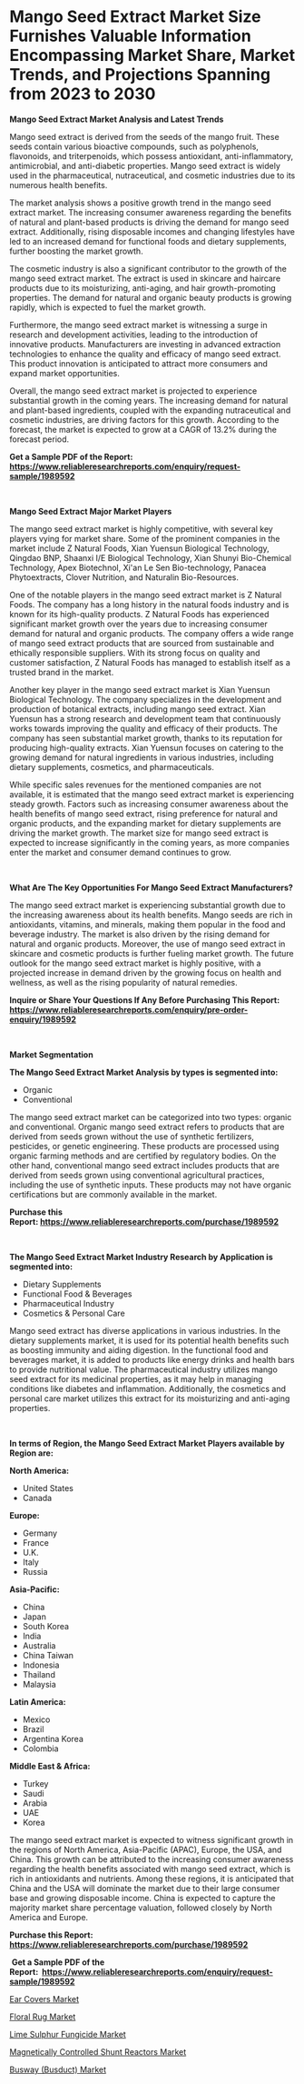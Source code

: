 <p><h1>Mango Seed Extract Market Size Furnishes Valuable Information Encompassing Market Share, Market Trends, and Projections Spanning from 2023 to 2030</h1></p><p><strong>Mango Seed Extract Market Analysis and Latest Trends</strong></p>
<p><p>Mango seed extract is derived from the seeds of the mango fruit. These seeds contain various bioactive compounds, such as polyphenols, flavonoids, and triterpenoids, which possess antioxidant, anti-inflammatory, antimicrobial, and anti-diabetic properties. Mango seed extract is widely used in the pharmaceutical, nutraceutical, and cosmetic industries due to its numerous health benefits.</p><p>The market analysis shows a positive growth trend in the mango seed extract market. The increasing consumer awareness regarding the benefits of natural and plant-based products is driving the demand for mango seed extract. Additionally, rising disposable incomes and changing lifestyles have led to an increased demand for functional foods and dietary supplements, further boosting the market growth.</p><p>The cosmetic industry is also a significant contributor to the growth of the mango seed extract market. The extract is used in skincare and haircare products due to its moisturizing, anti-aging, and hair growth-promoting properties. The demand for natural and organic beauty products is growing rapidly, which is expected to fuel the market growth. </p><p>Furthermore, the mango seed extract market is witnessing a surge in research and development activities, leading to the introduction of innovative products. Manufacturers are investing in advanced extraction technologies to enhance the quality and efficacy of mango seed extract. This product innovation is anticipated to attract more consumers and expand market opportunities.</p><p>Overall, the mango seed extract market is projected to experience substantial growth in the coming years. The increasing demand for natural and plant-based ingredients, coupled with the expanding nutraceutical and cosmetic industries, are driving factors for this growth. According to the forecast, the market is expected to grow at a CAGR of 13.2% during the forecast period.</p></p>
<p><strong>Get a Sample PDF of the Report:&nbsp; <a href="https://www.reliableresearchreports.com/enquiry/request-sample/1989592">https://www.reliableresearchreports.com/enquiry/request-sample/1989592</a></strong></p>
<p>&nbsp;</p>
<p><strong>Mango Seed Extract Major Market Players</strong></p>
<p><p>The mango seed extract market is highly competitive, with several key players vying for market share. Some of the prominent companies in the market include Z Natural Foods, Xian Yuensun Biological Technology, Qingdao BNP, Shaanxi I/E Biological Technology, Xian Shunyi Bio-Chemical Technology, Apex Biotechnol, Xi'an Le Sen Bio-technology, Panacea Phytoextracts, Clover Nutrition, and Naturalin Bio-Resources.</p><p>One of the notable players in the mango seed extract market is Z Natural Foods. The company has a long history in the natural foods industry and is known for its high-quality products. Z Natural Foods has experienced significant market growth over the years due to increasing consumer demand for natural and organic products. The company offers a wide range of mango seed extract products that are sourced from sustainable and ethically responsible suppliers. With its strong focus on quality and customer satisfaction, Z Natural Foods has managed to establish itself as a trusted brand in the market.</p><p>Another key player in the mango seed extract market is Xian Yuensun Biological Technology. The company specializes in the development and production of botanical extracts, including mango seed extract. Xian Yuensun has a strong research and development team that continuously works towards improving the quality and efficacy of their products. The company has seen substantial market growth, thanks to its reputation for producing high-quality extracts. Xian Yuensun focuses on catering to the growing demand for natural ingredients in various industries, including dietary supplements, cosmetics, and pharmaceuticals.</p><p>While specific sales revenues for the mentioned companies are not available, it is estimated that the mango seed extract market is experiencing steady growth. Factors such as increasing consumer awareness about the health benefits of mango seed extract, rising preference for natural and organic products, and the expanding market for dietary supplements are driving the market growth. The market size for mango seed extract is expected to increase significantly in the coming years, as more companies enter the market and consumer demand continues to grow.</p></p>
<p>&nbsp;</p>
<p><strong>What Are The Key Opportunities For Mango Seed Extract Manufacturers?</strong></p>
<p><p>The mango seed extract market is experiencing substantial growth due to the increasing awareness about its health benefits. Mango seeds are rich in antioxidants, vitamins, and minerals, making them popular in the food and beverage industry. The market is also driven by the rising demand for natural and organic products. Moreover, the use of mango seed extract in skincare and cosmetic products is further fueling market growth. The future outlook for the mango seed extract market is highly positive, with a projected increase in demand driven by the growing focus on health and wellness, as well as the rising popularity of natural remedies.</p></p>
<p><strong>Inquire or Share Your Questions If Any Before Purchasing This Report: <a href="https://www.reliableresearchreports.com/enquiry/pre-order-enquiry/1989592">https://www.reliableresearchreports.com/enquiry/pre-order-enquiry/1989592</a></strong></p>
<p>&nbsp;</p>
<p><strong>Market Segmentation</strong></p>
<p><strong>The Mango Seed Extract Market Analysis by types is segmented into:</strong></p>
<p><ul><li>Organic</li><li>Conventional</li></ul></p>
<p><p>The mango seed extract market can be categorized into two types: organic and conventional. Organic mango seed extract refers to products that are derived from seeds grown without the use of synthetic fertilizers, pesticides, or genetic engineering. These products are processed using organic farming methods and are certified by regulatory bodies. On the other hand, conventional mango seed extract includes products that are derived from seeds grown using conventional agricultural practices, including the use of synthetic inputs. These products may not have organic certifications but are commonly available in the market.</p></p>
<p><strong>Purchase this Report:&nbsp;<a href="https://www.reliableresearchreports.com/purchase/1989592">https://www.reliableresearchreports.com/purchase/1989592</a></strong></p>
<p>&nbsp;</p>
<p><strong>The Mango Seed Extract Market Industry Research by Application is segmented into:</strong></p>
<p><ul><li>Dietary Supplements</li><li>Functional Food & Beverages</li><li>Pharmaceutical Industry</li><li>Cosmetics & Personal Care</li></ul></p>
<p><p>Mango seed extract has diverse applications in various industries. In the dietary supplements market, it is used for its potential health benefits such as boosting immunity and aiding digestion. In the functional food and beverages market, it is added to products like energy drinks and health bars to provide nutritional value. The pharmaceutical industry utilizes mango seed extract for its medicinal properties, as it may help in managing conditions like diabetes and inflammation. Additionally, the cosmetics and personal care market utilizes this extract for its moisturizing and anti-aging properties.</p></p>
<p>&nbsp;</p>
<p><strong>In terms of Region, the Mango Seed Extract Market Players available by Region are:</strong></p>
<p>
    <p> <strong> North America: </strong>
        <ul>
            <li>United States</li>
            <li>Canada</li>
        </ul>
        </p> 
    <p> <strong> Europe: </strong>
        <ul>
            <li>Germany</li>
            <li>France</li>
            <li>U.K.</li>
            <li>Italy</li>
            <li>Russia</li>
        </ul>
        </p> 
    <p> <strong> Asia-Pacific: </strong>
        <ul>
            <li>China</li>
            <li>Japan</li>
            <li>South Korea</li>
            <li>India</li>
            <li>Australia</li>
            <li>China Taiwan</li>
            <li>Indonesia</li>
            <li>Thailand</li>
            <li>Malaysia</li>
        </ul>
        </p> 
    <p> <strong> Latin America: </strong>
        <ul>
            <li>Mexico</li>
            <li>Brazil</li>
            <li>Argentina Korea</li>
            <li>Colombia</li>
        </ul>
        </p> 
    <p> <strong> Middle East & Africa: </strong>
        <ul>
            <li>Turkey</li>
            <li>Saudi</li>
            <li>Arabia</li>
            <li>UAE</li>
            <li>Korea</li>
        </ul>
    </p>
    </p>
<p><p>The mango seed extract market is expected to witness significant growth in the regions of North America, Asia-Pacific (APAC), Europe, the USA, and China. This growth can be attributed to the increasing consumer awareness regarding the health benefits associated with mango seed extract, which is rich in antioxidants and nutrients. Among these regions, it is anticipated that China and the USA will dominate the market due to their large consumer base and growing disposable income. China is expected to capture the majority market share percentage valuation, followed closely by North America and Europe.</p></p>
<p><strong>Purchase this Report: <a href="https://www.reliableresearchreports.com/purchase/1989592">https://www.reliableresearchreports.com/purchase/1989592</a></strong></p>
<p>&nbsp;<strong>Get a Sample PDF of the Report:&nbsp;&nbsp;<a href="https://www.reliableresearchreports.com/enquiry/request-sample/1989592">https://www.reliableresearchreports.com/enquiry/request-sample/1989592</a></strong></p>
<p><strong></strong></p>
<p><p><a href="https://medium.com/@robbleannon/ear-covers-market-size-market-outlook-and-market-forecast-2023-to-2030-50b7dda57cc7">Ear Covers Market</a></p><p><a href="https://github.com/abbypearson7765/Market-Research-Report-List-1/blob/main/floral-rug-market.md">Floral Rug Market</a></p><p><a href="https://github.com/dziulagalemab/Market-Research-Report-List-1/blob/main/lime-sulphur-fungicide-market.md">Lime Sulphur Fungicide Market</a></p><p><a href="https://www.linkedin.com/pulse/magnetically-controlled-shunt-reactors-market-challenges-etece/">Magnetically Controlled Shunt Reactors Market</a></p><p><a href="https://www.linkedin.com/pulse/busway-busduct-market-insights-players-forecast-till-2030-qtcve/">Busway (Busduct) Market</a></p></p>